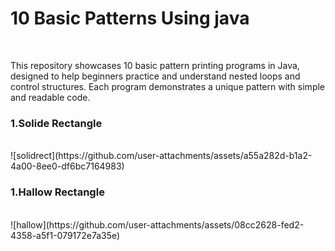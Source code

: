 <h1><b>10 Basic Patterns Using java</b></h1> 
<br> <p>This repository showcases 10 basic pattern printing programs in Java, designed to help beginners practice and understand nested loops and control structures. Each program demonstrates a unique pattern with simple and readable code.</p>
<h3>1.Solide Rectangle</h3><br> ![solidrect](https://github.com/user-attachments/assets/a55a282d-b1a2-4a00-8ee0-df6bc7164983)
<br> <h3>1.Hallow Rectangle</h3><br>
![hallow](https://github.com/user-attachments/assets/08cc2628-fed2-4358-a5f1-079172e7a35e)
